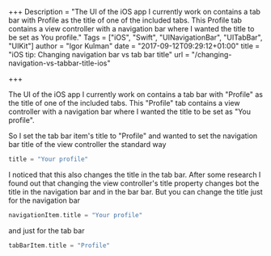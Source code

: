 +++
Description = "The UI of the iOS app I currently work on contains a tab bar with Profile as the title of one of the included tabs. This Profile tab contains a view controller with a navigation bar where I wanted the title to be set as You profile."
Tags = ["iOS", "Swift", "UINavigationBar", "UITabBar", "UIKit"]
author = "Igor Kulman"
date = "2017-09-12T09:29:12+01:00"
title = "iOS tip: Changing navigation bar vs tab bar title"
url = "/changing-navigation-vs-tabbar-title-ios"

+++

The UI of the iOS app I currently work on contains a tab bar with "Profile" as the title of one of the included tabs. This "Profile" tab contains a view controller with a navigation bar where I wanted the title to be set as "You profile".

So I set the tab bar item's title to "Profile" and wanted to set the navigation bar title of the view controller the standard way

```swift
title = "Your profile"
```

I noticed that this also changes the title in the tab bar. After some research I found out that changing the view controller's title property changes bot the title in the navigation bar and in the bar bar. But you can change the title just for the navigation bar

<!--more-->

```swift
navigationItem.title = "Your profile"
```

and just for the tab bar

```swift
tabBarItem.title = "Profile"
```
